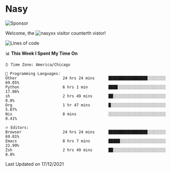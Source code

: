 # Nasy

<!--
<p align="center">
<img height="200" src="https://github-readme-stats.vercel.app/api?username=nasyxx&count_private=true&show_icons=true&theme=dracula&include_all_commits=true"/>
<img height="200" src="https://github-readme-stats.vercel.app/api/top-langs/?username=nasyxx&theme=dracula&hide=html,jupyter+notebook&count_private=true&show_icons=true"/>
</p>

  
----------------
-->

![Sponsor](https://img.shields.io/static/v1.svg?label=Sponsor&message=%E2%9D%A4&logo=GitHub&style=flat&color=pink)
 
Welcome, the ![nasyxx visitor counter](https://count.getloli.com/get/@nasyxx?theme=rule34)th vistor!
 
<!--START_SECTION:waka-->
![Lines of code](https://img.shields.io/badge/From%20Hello%20World%20I%27ve%20Written-5%20Million%20lines%20of%20code-blue)

📊 **This Week I Spent My Time On** 

```text
⌚︎ Time Zone: America/Chicago

💬 Programming Languages: 
Other                    24 hrs 24 mins      █████████████████░░░░░░░░   69.05% 
Python                   6 hrs 1 min         ████░░░░░░░░░░░░░░░░░░░░░   17.06% 
sh                       2 hrs 49 mins       ██░░░░░░░░░░░░░░░░░░░░░░░   8.0% 
Org                      1 hr 47 mins        █░░░░░░░░░░░░░░░░░░░░░░░░   5.07% 
Nix                      8 mins              ░░░░░░░░░░░░░░░░░░░░░░░░░   0.41%

🔥 Editors: 
Browser                  24 hrs 24 mins      █████████████████░░░░░░░░   69.01% 
Emacs                    8 hrs 7 mins        █████░░░░░░░░░░░░░░░░░░░░   22.99% 
Zsh                      2 hrs 49 mins       ██░░░░░░░░░░░░░░░░░░░░░░░   8.0%

```


 Last Updated on 17/12/2021
<!--END_SECTION:waka-->

<!-- ![visitors](https://visitor-badge.laobi.icu/badge?page_id=nasyxx.nasyxx) -->
